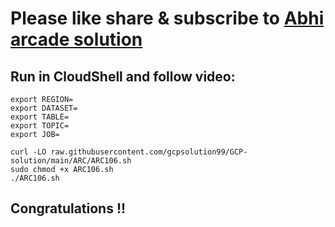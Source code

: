 # Please like share & subscribe to [Abhi arcade solution](http://www.youtube.com/@Abhi_Arcade_Solution)

## Run in CloudShell and follow video:
```
export REGION=
export DATASET=
export TABLE=
export TOPIC=
export JOB=
```
```
curl -LO raw.githubusercontent.com/gcpsolution99/GCP-solution/main/ARC/ARC106.sh
sudo chmod +x ARC106.sh
./ARC106.sh
```

## Congratulations !!
